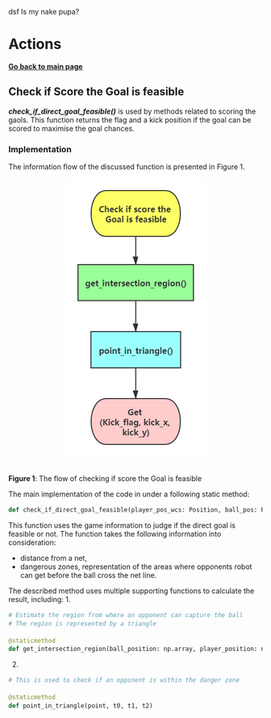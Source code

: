 dsf
Is my nake pupa?

# **Actions**

**[Go back to main page](../../../Documentation.md)**

## Check if Score the Goal is feasible

***check_if_direct_goal_feasible()*** is used by methods related to scoring the gaols. 
This function returns the flag and a kick position if the goal can be scored to maximise the goal chances.

### Implementation
The information flow of the discussed function is presented in Figure 1.

<p align="center">
  <img src="../../../Images/Goal_Pass_flow.png" /><br><br>
</p>

__Figure 1__: The flow of checking if score the Goal is feasible

The main implementation of the code in under a following static method:
```python
def check_if_direct_goal_feasible(player_pos_wcs: Position, ball_pos: Position, opponents_pos_wcs: List[Position], team_id: int, vis: bool = False)
```

This function uses the game information to judge if the direct goal is feasible or not.
The function takes the following information into consideration:
 - distance from a net, 
 - dangerous zones, representation of the areas where opponents robot can get before the ball cross the net line.

The described method uses multiple supporting functions to calculate the result, including:
1. 
```python
# Estimate the region from where an opponent can capture the ball
# The region is represented by a triangle

@staticmethod
def get_intersection_region(ball_position: np.array, player_position: np.array, kick_slope: float)
```
2.
```python
# This is used to check if an opponent is within the danger zone

@staticmethod
def point_in_triangle(point, t0, t1, t2)
```
